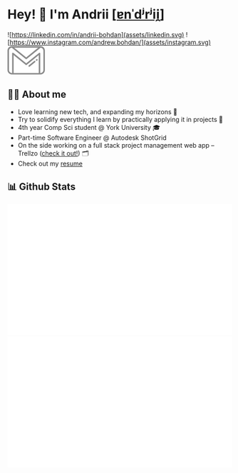 # Hey! 👋 I'm Andrii [[ɐnˈdʲrʲii̯](https://drive.google.com/file/d/1yJ6bCXsHxEprSOKGQ4erl7TbeGFQb8EU/view)]

![https://linkedin.com/in/andrii-bohdan](assets/linkedin.svg) ![https://www.instagram.com/andrew.bohdan/](assets/instagram.svg)   ![mailto:bohdan.andrii@gmail.com](assets/gmail.svg)

## 🙋‍♂️ About me

- Love learning new tech, and expanding my horizons 🌅
- Try to solidify everything I learn by practically applying it in projects 🧪
- 4th year Comp Sci student @ York University 🎓
- Part-time Software Engineer @ Autodesk ShotGrid
- On the side working on a full stack project management web app – Trellzo ([check it out!](https://trellzo.tech)) 🗂️
- Check out my [resume](assets/resume.pdf)

## 📊 Github Stats
<a href='https://github.com/rahul-jha98/github-stats-transparent'>
  
![Stats Overview](https://raw.githubusercontent.com/4rgc/github-stats-transparent/output/generated/overview.svg)
![Most Used Languages](https://raw.githubusercontent.com/4rgc/github-stats-transparent/output/generated/languages.svg)
</a>

